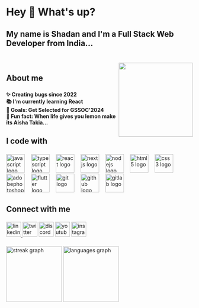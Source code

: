 <h1 align="left">Hey 👋 What's up?</h1>

###

<h2 align="left">My name is Shadan and I'm a Full Stack Web Developer from India...</h2>

###

<br clear="both">

<img align="right" height="200" src="https://i.imgflip.com/65efzo.gif"  />

###

<h2 align="left">About me</h2>

###

<h4 align="left">✨ Creating bugs since 2022<br>📚 I'm currently learning React<br>🎯 Goals: Get Selected for GSSOC'2024<br>🎲 Fun fact: When life gives you lemon make its Aisha Takia...</h4>

###

<h2 align="left">I code with</h2>

###

<div align="left">
  <img src="https://skillicons.dev/icons?i=js" height="50" alt="javascript logo"  />
  <img width="9" />
  <img src="https://skillicons.dev/icons?i=ts" height="50" alt="typescript logo"  />
  <img width="9" />
  <img src="https://cdn.jsdelivr.net/gh/devicons/devicon/icons/react/react-original.svg" height="50" alt="react logo"  />
  <img width="9" />
  <img src="https://cdn.jsdelivr.net/gh/devicons/devicon/icons/nextjs/nextjs-original.svg" height="50" alt="nextjs logo"  />
  <img width="9" />
  <img src="https://cdn.jsdelivr.net/gh/devicons/devicon/icons/nodejs/nodejs-original.svg" height="50" alt="nodejs logo"  />
  <img width="9" />
  <img src="https://skillicons.dev/icons?i=html" height="50" alt="html5 logo"  />
  <img width="9" />
  <img src="https://skillicons.dev/icons?i=css" height="50" alt="css3 logo"  />
  <img width="9" />
  <img src="https://skillicons.dev/icons?i=ps" height="50" alt="adobephotoshop logo"  />
  <img width="9" />
  <img src="https://skillicons.dev/icons?i=flutter" height="50" alt="flutter logo"  />
  <img width="9" />
  <img src="https://skillicons.dev/icons?i=git" height="50" alt="git logo"  />
  <img width="9" />
  <img src="https://skillicons.dev/icons?i=github" height="50" alt="github logo"  />
  <img width="9" />
  <img src="https://skillicons.dev/icons?i=gitlab" height="50" alt="gitlab logo"  />
</div>

###

<h2 align="left">Connect with me</h2>

###

<div align="left">
  <a href="https://www.linkedin.com/in/shadan-ijmal-5b0521296/" target="_blank">
    <img src="https://img.shields.io/static/v1?message=LinkedIn&logo=linkedin&label=&color=0077B5&logoColor=white&labelColor=&style=flat" height="40" alt="linkedin logo"  />
  </a>
  <img src="https://img.shields.io/static/v1?message=Twitch&logo=twitch&label=&color=9146FF&logoColor=white&labelColor=&style=flat" height="40" alt="twitter logo"  />
  <img src="https://img.shields.io/static/v1?message=Discord&logo=discord&label=&color=7289DA&logoColor=white&labelColor=&style=flat" height="40" alt="discord logo"  />
  <img src="https://img.shields.io/static/v1?message=Youtube&logo=youtube&label=&color=FF0000&logoColor=white&labelColor=&style=flat" height="40" alt="youtube logo"  />
  <a href="https://www.instagram.com/_simplyempty/" target="_blank">
    <img src="https://img.shields.io/static/v1?message=Instagram&logo=instagram&label=&color=E4405F&logoColor=white&labelColor=&style=flat" height="40" alt="instagram logo"  />
  </a>
</div>

###

<div align="left">
  <img src="https://streak-stats.demolab.com?user=Arthur071&locale=en&mode=daily&theme=radical&hide_border=false&border_radius=5&order=3" height="150" alt="streak graph"  />
  <img src="https://github-readme-stats.vercel.app/api/top-langs?username=Arthur071&locale=en&hide_title=false&layout=compact&card_width=320&langs_count=5&theme=radical&hide_border=false&order=2" height="150" alt="languages graph"  />
</div>

###
